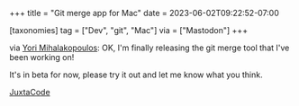 +++
title = "Git merge app for Mac"
date = 2023-06-02T09:22:52-07:00

[taxonomies]
tag = ["Dev", "git", "Mac"]
via = ["Mastodon"]
+++

via [Yori Mihalakopoulos](https://mastodon.naiveapps.com/@yori/110216713055108800): OK, I'm finally releasing the git merge tool that I've been working on!

<!-- more -->

It's in beta for now, please try it out and let me know what you think.

[JuxtaCode](https://juxtacode.app)
